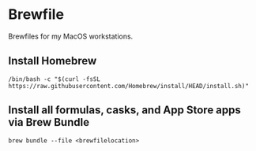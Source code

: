 # Brewfile

Brewfiles for my MacOS workstations.

## Install Homebrew
```
/bin/bash -c "$(curl -fsSL https://raw.githubusercontent.com/Homebrew/install/HEAD/install.sh)"
```

## Install all formulas, casks, and App Store apps via Brew Bundle

```
brew bundle --file <brewfilelocation>
```
